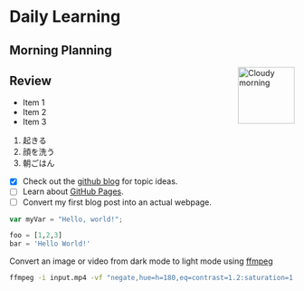 # Daily Learning
## Morning Planning
<img alt="Cloudy morning" src="https://octodex.github.com/images/cloud.jpg" width="100" align="right">

## Review

- Item 1
- Item 2
- Item 3
1. 起きる
2. 顔を洗う
3. 朝ごはん
- [x] Check out the [github blog](https://github.blog/) for topic ideas.
- [ ] Learn about [GitHub Pages](https://skills.github.com/#first-day-on-github).
- [ ] Convert my first blog post into an actual webpage.
```js
var myVar = "Hello, world!";
```
```python
foo = [1,2,3]
bar = 'Hello World!'
```
Convert an image or video from dark mode to light mode using [ffmpeg](https://www.ffmpeg.org)

```bash
ffmpeg -i input.mp4 -vf "negate,hue=h=180,eq=contrast=1.2:saturation=1.1" output.mp4
```
